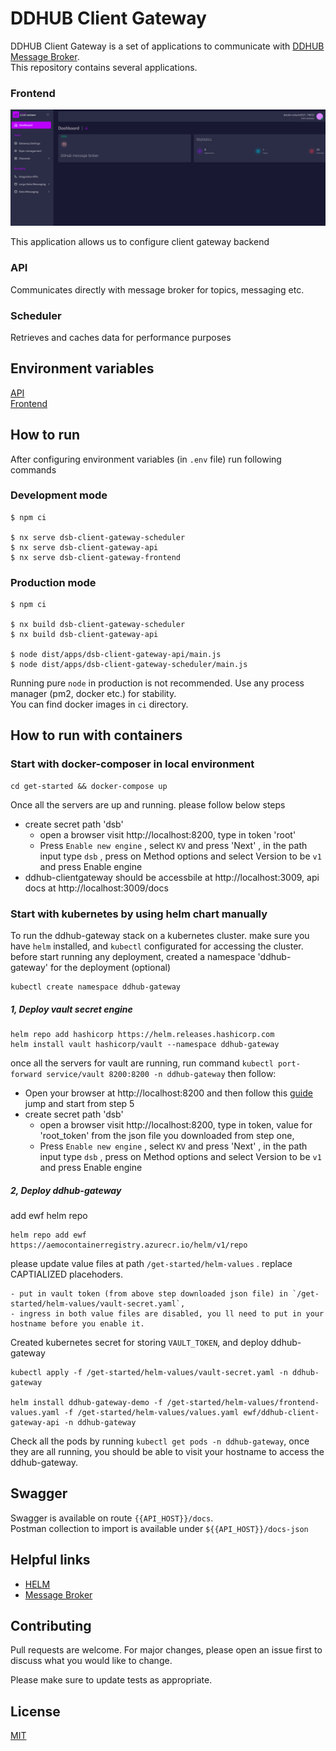 # DDHUB Client Gateway

DDHUB Client Gateway is a set of applications to communicate with [DDHUB Message Broker](https://github.com/energywebfoundation/ddhub-message-broker).  
This repository contains several applications.

### Frontend
![img.png](docs/images/img.png)

This application allows us to configure client gateway backend

### API

Communicates directly with message broker for topics, messaging etc.

### Scheduler

Retrieves and caches data for performance purposes

## Environment variables

[API](docs/api-variables.md)  
[Frontend](docs/frontend-variables.md)
## How to run

After configuring environment variables (in `.env` file) run following commands

### Development mode

```shell
$ npm ci

$ nx serve dsb-client-gateway-scheduler
$ nx serve dsb-client-gateway-api
$ nx serve dsb-client-gateway-frontend
```

### Production mode

```shell
$ npm ci

$ nx build dsb-client-gateway-scheduler
$ nx build dsb-client-gateway-api

$ node dist/apps/dsb-client-gateway-api/main.js
$ node dist/apps/dsb-client-gateway-scheduler/main.js
```

Running pure `node` in production is not recommended. Use any process manager (pm2, docker etc.) for stability.  
You can find docker images in `ci` directory.

## How to run with containers
### Start with docker-composer in local environment
```
cd get-started && docker-compose up
```
Once all the servers are up and running. please follow below steps
  - create secret path 'dsb'
    * open a browser visit http://localhost:8200, type in token 'root'
    * Press `Enable new engine` , select `KV` and press 'Next' , in the path input type `dsb` , press on Method options and select Version to be `v1` and press Enable engine
  - ddhub-clientgateway should be accessbile at http://localhost:3009, api docs at http://localhost:3009/docs

### Start with kubernetes by using helm chart manually

To run the ddhub-gateway stack on a kubernetes cluster. make sure you have `helm` installed, and `kubectl` configurated for accessing the cluster.
before start running any deployment, created a namespace 'ddhub-gateway' for the deployment (optional)
```
kubectl create namespace ddhub-gateway
```
##### 1, Deploy vault secret engine
```
helm repo add hashicorp https://helm.releases.hashicorp.com
helm install vault hashicorp/vault --namespace ddhub-gateway
```
once all the servers for vault are running, run command `kubectl port-forward service/vault 8200:8200 -n ddhub-gateway` then follow: 
  - Open your browser at http://localhost:8200 and then follow this [guide](https://learn.hashicorp.com/tutorials/vault/getting-started-ui?in=vault/getting-started) jump and start from step 5 
  - create secret path 'dsb'
    * open a browser visit http://localhost:8200, type in token, value for 'root_token' from the json file you downloaded from step one,
    * Press `Enable new engine` , select `KV` and press 'Next' , in the path input type `dsb` , press on Method options and select Version to be `v1` and press Enable engine

##### 2, Deploy ddhub-gateway

add ewf helm repo
```
helm repo add ewf https://aemocontainerregistry.azurecr.io/helm/v1/repo
```
 please update value files at path `/get-started/helm-values` . replace CAPTIALIZED placehoders.

    - put in vault token (from above step downloaded json file) in `/get-started/helm-values/vault-secret.yaml`,
    - ingress in both value files are disabled, you ll need to put in your hostname before you enable it.

Created kubernetes secret for storing `VAULT_TOKEN`, and deploy ddhub-gateway   
 ```
kubectl apply -f /get-started/helm-values/vault-secret.yaml -n ddhub-gateway

helm install ddhub-gateway-demo -f /get-started/helm-values/frontend-values.yaml -f /get-started/helm-values/values.yaml ewf/ddhub-client-gateway-api -n ddhub-gateway
```

Check all the pods by running `kubectl get pods -n ddhub-gateway`, once they are all running, you should be able to visit your hostname to access the ddhub-gateway.

## Swagger
Swagger is available on route `{{API_HOST}}/docs`.    
Postman collection to import is available under `${{API_HOST}}/docs-json`

## Helpful links

- [HELM](https://github.com/energywebfoundation/dsb-client-gateway-helm)
- [Message Broker](https://github.com/energywebfoundation/ddhub-message-broker)

## Contributing
Pull requests are welcome. For major changes, please open an issue first to discuss what you would like to change.

Please make sure to update tests as appropriate.

## License
[MIT](https://choosealicense.com/licenses/mit/)
